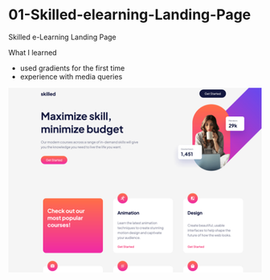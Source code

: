 # 01-Skilled-elearning-Landing-Page

Skilled e-Learning Landing Page

What I learned

- used gradients for the first time
- experience with media queries

![screenshot](screenshot-1.png)

